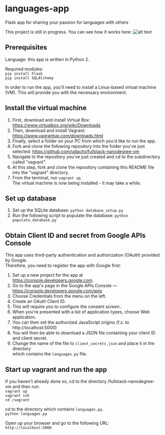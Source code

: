# languages-app
Flask app for sharing your passion for languages with others

This project is still in progress.
You can see how it works here:
![alt text](https://github.com/SirObi/languages-app/blob/master/How_the_app_works.gif "How the app works")

## Prerequisites

Language: this app is written in Python 2.

Required modules:  
`pip install Flask`  
`pip install SQLAlchemy`

 In order to run the app, you'll need to install a Linux-based virtual machine (VM).
 This will provide you with the necessary environment.  
 
 ## Install the virtual machine  
 1. First, download and install Virtual Box: https://www.virtualbox.org/wiki/Downloads  
 2. Then, download and install Vagrant: https://www.vagrantup.com/downloads.html  
 3. Finally, select a folder on your PC from which you'd like to run the app.  
 4. Fork and clone the following repository into the folder you've just selected:   https://github.com/udacity/fullstack-nanodegree-vm  
 5. Navigate to the repository you've just created and cd to the subdirectory called "vagrant".  
 6. At this step, fork and clone the repository containing this README file into the "vagrant" directory.  
 7. From the terminal, run ```vagrant up```.  
 The virtual machine is now being installed - it may take a while.


## Set up database
1. Set up the SQLite database:
`python database_setup.py`  
2. Run the following script to populate the database:
`python populate_database.py`  

## Obtain Client ID and secret from Google APIs Console 
This app uses third-party authentication and authorization (OAuth) provided by Google.  
Therefore, you need to register the app with Google first:  
1. Set up a new project for the app at https://console.developers.google.com.  
2. Go to the app's page in the Google APIs Console — https://console.developers.google.com/apis  
3. Choose Credentials from the menu on the left.  
4. Create an OAuth Client ID.  
5. This will require you to configure the consent screen..  
6. When you're presented with a list of application types, choose Web application.  
7. You can then set the authorized JavaScript origins (f.x. to http://localhost:5000) 
8. You will then be able to download a JSON file containing your client ID and client secret.  
9. Change the name of the file to `client_secrets.json` and place it in the directory  
which contains the `languages.py` file.  

## Start up vagrant and run the app  
If you haven't already done so, cd to the directory /fullstack-nanodegree-vm and then run:  
`vagrant up`  
`vagrant ssh`  
`cd /vagrant`  

cd to the directory which contains `languages.py`.  
`python languages.py`  

Open up your browser and go to the following URL:  
`http://localhost:5000`


